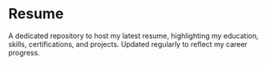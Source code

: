 # Resume
A dedicated repository to host my latest resume, highlighting my education, skills, certifications, and projects. Updated regularly to reflect my career progress.
